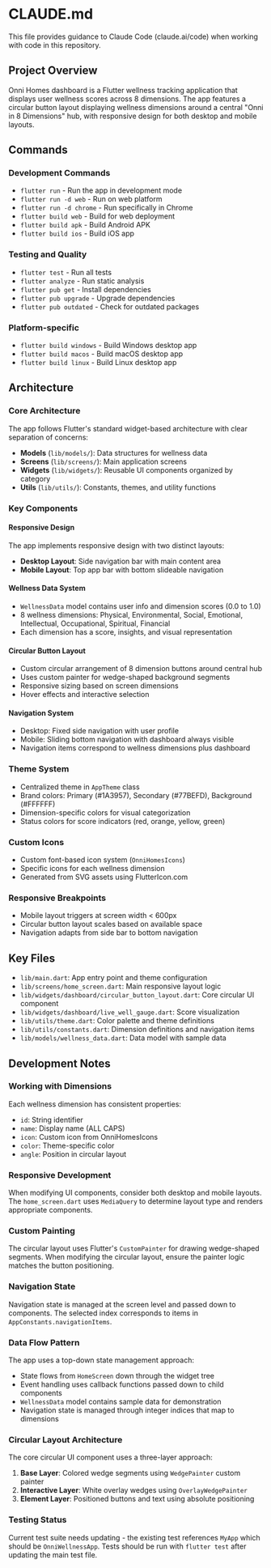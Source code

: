 # CLAUDE.md

This file provides guidance to Claude Code (claude.ai/code) when working with code in this repository.

## Project Overview

Onni Homes dashboard is a Flutter wellness tracking application that displays user wellness scores across 8 dimensions. The app features a circular button layout displaying wellness dimensions around a central "Onni in 8 Dimensions" hub, with responsive design for both desktop and mobile layouts.

## Commands

### Development Commands
- `flutter run` - Run the app in development mode
- `flutter run -d web` - Run on web platform
- `flutter run -d chrome` - Run specifically in Chrome
- `flutter build web` - Build for web deployment
- `flutter build apk` - Build Android APK
- `flutter build ios` - Build iOS app

### Testing and Quality
- `flutter test` - Run all tests
- `flutter analyze` - Run static analysis
- `flutter pub get` - Install dependencies
- `flutter pub upgrade` - Upgrade dependencies
- `flutter pub outdated` - Check for outdated packages

### Platform-specific
- `flutter build windows` - Build Windows desktop app
- `flutter build macos` - Build macOS desktop app
- `flutter build linux` - Build Linux desktop app

## Architecture

### Core Architecture
The app follows Flutter's standard widget-based architecture with clear separation of concerns:

- **Models** (`lib/models/`): Data structures for wellness data
- **Screens** (`lib/screens/`): Main application screens
- **Widgets** (`lib/widgets/`): Reusable UI components organized by category
- **Utils** (`lib/utils/`): Constants, themes, and utility functions

### Key Components

#### Responsive Design
The app implements responsive design with two distinct layouts:
- **Desktop Layout**: Side navigation bar with main content area
- **Mobile Layout**: Top app bar with bottom slideable navigation

#### Wellness Data System
- `WellnessData` model contains user info and dimension scores (0.0 to 1.0)
- 8 wellness dimensions: Physical, Environmental, Social, Emotional, Intellectual, Occupational, Spiritual, Financial
- Each dimension has a score, insights, and visual representation

#### Circular Button Layout
- Custom circular arrangement of 8 dimension buttons around central hub
- Uses custom painter for wedge-shaped background segments
- Responsive sizing based on screen dimensions
- Hover effects and interactive selection

#### Navigation System
- Desktop: Fixed side navigation with user profile
- Mobile: Sliding bottom navigation with dashboard always visible
- Navigation items correspond to wellness dimensions plus dashboard

### Theme System
- Centralized theme in `AppTheme` class
- Brand colors: Primary (#1A3957), Secondary (#77BEFD), Background (#FFFFFF)
- Dimension-specific colors for visual categorization
- Status colors for score indicators (red, orange, yellow, green)

### Custom Icons
- Custom font-based icon system (`OnniHomesIcons`)
- Specific icons for each wellness dimension
- Generated from SVG assets using FlutterIcon.com

### Responsive Breakpoints
- Mobile layout triggers at screen width < 600px
- Circular button layout scales based on available space
- Navigation adapts from side bar to bottom navigation

## Key Files

- `lib/main.dart`: App entry point and theme configuration
- `lib/screens/home_screen.dart`: Main responsive layout logic
- `lib/widgets/dashboard/circular_button_layout.dart`: Core circular UI component
- `lib/widgets/dashboard/live_well_gauge.dart`: Score visualization
- `lib/utils/theme.dart`: Color palette and theme definitions
- `lib/utils/constants.dart`: Dimension definitions and navigation items
- `lib/models/wellness_data.dart`: Data model with sample data

## Development Notes

### Working with Dimensions
Each wellness dimension has consistent properties:
- `id`: String identifier
- `name`: Display name (ALL CAPS)
- `icon`: Custom icon from OnniHomesIcons
- `color`: Theme-specific color
- `angle`: Position in circular layout

### Responsive Development
When modifying UI components, consider both desktop and mobile layouts. The `home_screen.dart` uses `MediaQuery` to determine layout type and renders appropriate components.

### Custom Painting
The circular layout uses Flutter's `CustomPainter` for drawing wedge-shaped segments. When modifying the circular layout, ensure the painter logic matches the button positioning.

### Navigation State
Navigation state is managed at the screen level and passed down to components. The selected index corresponds to items in `AppConstants.navigationItems`.

### Data Flow Pattern
The app uses a top-down state management approach:
- State flows from `HomeScreen` down through the widget tree
- Event handling uses callback functions passed down to child components
- `WellnessData` model contains sample data for demonstration
- Navigation state is managed through integer indices that map to dimensions

### Circular Layout Architecture
The core circular UI component uses a three-layer approach:
1. **Base Layer**: Colored wedge segments using `WedgePainter` custom painter
2. **Interactive Layer**: White overlay wedges using `OverlayWedgePainter`
3. **Element Layer**: Positioned buttons and text using absolute positioning

### Testing Status
Current test suite needs updating - the existing test references `MyApp` which should be `OnniWellnessApp`. Tests should be run with `flutter test` after updating the main test file.